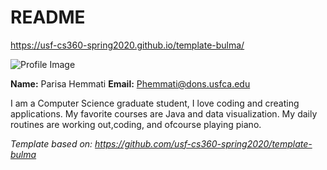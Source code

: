 # README

<https://usf-cs360-spring2020.github.io/template-bulma/>

![Profile Image](profile.JPG)

**Name:** Parisa Hemmati
**Email:** <Phemmati@dons.usfca.edu>

I am a Computer Science graduate student, I love coding and creating applications. My favorite courses are Java and data visualization. My daily routines are working out,coding, and ofcourse playing piano.

*Template based on: <https://github.com/usf-cs360-spring2020/template-bulma>*
